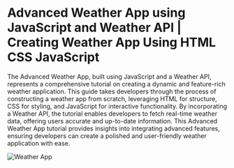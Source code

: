 # Advanced Weather App using JavaScript and Weather API | Creating Weather App Using HTML CSS JavaScript

The Advanced Weather App, built using JavaScript and a Weather API, represents a comprehensive tutorial on creating a dynamic and feature-rich weather application. This guide takes developers through the process of constructing a weather app from scratch, leveraging HTML for structure, CSS for styling, and JavaScript for interactive functionality. By incorporating a Weather API, the tutorial enables developers to fetch real-time weather data, offering users accurate and up-to-date information. This Advanced Weather App tutorial provides insights into integrating advanced features, ensuring developers can create a polished and user-friendly weather application with ease.

![Weather App](images/WeatherApp.png)
